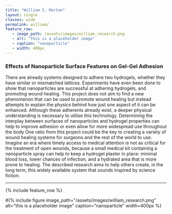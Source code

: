 ```yaml
---
title: "William S. Morton"
layout: single
classes: wide
permalink: william/
feature_row:
   - image_path: /assets/images/william_research.png
   - alt: "this is a placeholder image"
   - caption: "nanoparticle"
   - width: 400px 
---
```


### Effects of Nanoparticle Surface Features on Gel-Gel Adhesion
There  are  already  systems  designed  to  adhere  two  hydrogels,  whether  they  have  similar  or mismatched lattices. Experiments have even been done to show that nanoparticles are successful at  adhering  hydrogels,  and  promoting  wound  healing.  This  project  does  not aim  to  find  a  new phenomenon  that  can  be  used  to  promote  wound  healing  but  instead  attempts  to  explain  the physics behind how just one aspect of it can be enhanced. Although these adherents already exist, a  deeper  physical  understanding  is  necessary  to  utilise  this  technology.  Determining  the interplay  between  surfaces  of  nanoparticles  and  hydrogel  properties  can  help  to  improve adhesion or even allow for more widespread use throughout the body One ratio from this project could be the key to creating a variety of wound healing systems for surgeons and the rest of the world to use. Imagine an era where timely access to medical attention is not as critical for the treatment of open wounds, because a small medical kit containing a nanoparticle spray can help to  keep  a  hydrogel  plaster  in  place:  minimal  blood  loss,  lower  chances  of  infection,  and  a hydrated area that is more prone to healing. The described research aims to help others create, in the long term, this widely available system that sounds inspired by science fiction.

---

{% include feature_row %}


#{% include figure image_path="/assets/images/william_research.png" alt="this is a placeholder image" caption="nanoparticle" width=400px %}
